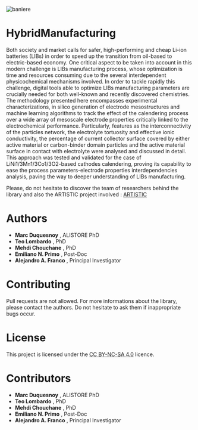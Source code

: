![baniere](https://user-images.githubusercontent.com/61732964/76750069-e512aa00-677d-11ea-8baa-ad09ec2819b3.png)

HybridManufacturing
========================================================

Both society and market calls for safer, high-performing and cheap Li-ion batteries (LIBs) in order to speed up the transition from oil-based to electric-based economy. One critical aspect to be taken into account in this modern challenge is LIBs manufacturing process, whose optimization is time and resources consuming due to the several interdependent physicochemical mechanisms involved. In order to tackle rapidly this challenge, digital tools able to optimize LIBs manufacturing parameters are crucially needed for both well-known and recently discovered chemistries. The methodology presented here encompasses experimental characterizations, in silico generation of electrode mesostructures and machine learning algorithms to track the effect of the calendering process over a wide array of mesoscale electrode properties critically linked to the electrochemical performance. Particularly, features as the interconnectivity of the particles network, the electrolyte tortuosity and effective ionic conductivity, the percentage of current collector surface covered by either active material or carbon-binder domain particles and the active material surface in contact with electrolyte were analysed and discussed in detail. This approach was tested and validated for the case of LiNi1/3Mn1/3Co1/3O2-based cathodes calendering, proving its capability to ease the process parameters-electrode properties interdependencies analysis, paving the way to deeper understanding of LIBs manufacturing.



Please, do not hesitate to discover the team of researchers behind the library and also the ARTISTIC project involved : [ARTISTIC](https://www.u-picardie.fr/erc-artistic/?L=0)

 Authors
 ========================================================
  - **Marc Duquesnoy** , ALISTORE PhD
  - **Teo Lombardo** , PhD
  - **Mehdi Chouchane** , PhD
  - **Emiliano N. Primo** , Post-Doc
  - **Alejandro A. Franco** , Principal Investigator
  
 Contributing 
========================================================


 Pull requests are not allowed. For more informations about the library, please contact the authors. Do not hesitate to ask them if inappropriate bugs occur.
 
 License
========================================================

This project is licensed under the [CC BY-NC-SA 4.0](https://creativecommons.org/licenses/by-nc-sa/4.0/) licence.


 Contributors
========================================================
  - **Marc Duquesnoy** , ALISTORE PhD
  - **Teo Lombardo** , PhD
  - **Mehdi Chouchane** , PhD
  - **Emiliano N. Primo** , Post-Doc
  - **Alejandro A. Franco** , Principal Investigator




